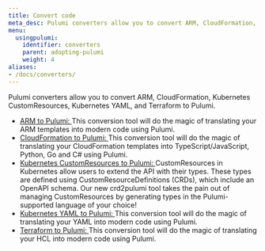 ```yaml
---
title: Convert code
meta_desc: Pulumi converters allow you to convert ARM, CloudFormation, Kubernetes CustomResources, Kubernetes YAML, and Terraform to Pulumi.
menu:
  usingpulumi:
    identifier: converters
    parent: adopting-pulumi
    weight: 4
aliases:
- /docs/converters/
---
```


Pulumi converters allow you to convert ARM, CloudFormation, Kubernetes CustomResources, Kubernetes YAML, and Terraform to Pulumi.

<ul class="">
    <li class="pt-4">
        <a class="" href="/arm2pulumi">
        ARM to Pulumi:
        </a>
        This conversion tool will do the magic of translating your ARM templates into modern code using Pulumi.
    </li>
    <li class="pt-4">
        <a class="" href="/cf2pulumi">
        CloudFormation to Pulumi:
        </a>
        This conversion tool will do the magic of translating your CloudFormation templates into TypeScript/JavaScript, Python, Go and C# using Pulumi.
    </li>
    <li class="pt-4">
        <a class="" href="/blog/introducing-crd2pulumi">
        Kubernetes CustomResources to Pulumi:
        </a>
        CustomResources in Kubernetes allow users to extend the API with their types. These types are defined using CustomResourceDefinitions (CRDs), which include an OpenAPI schema.
        Our new crd2pulumi tool takes the pain out of managing CustomResources by generating types in the Pulumi-supported language of your choice!
    </li>
    <li class="pt-4">
        <a class="" href="/kube2pulumi">
        Kubernetes YAML to Pulumi:
        </a>
        This conversion tool will do the magic of translating your YAML into modern code using Pulumi.
    </li>
    <li class="pt-4">
        <a class="" href="/tf2pulumi">
        Terraform to Pulumi:
        </a>
        This conversion tool will do the magic of translating your HCL into modern code using Pulumi.
    </li>
</ul>
